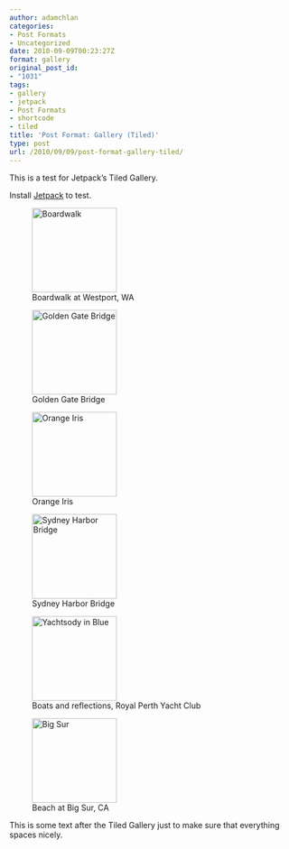```yaml
---
author: adamchlan
categories:
- Post Formats
- Uncategorized
date: 2010-09-09T00:23:27Z
format: gallery
original_post_id:
- "1031"
tags:
- gallery
- jetpack
- Post Formats
- shortcode
- tiled
title: 'Post Format: Gallery (Tiled)'
type: post
url: /2010/09/09/post-format-gallery-tiled/
---
```


This is a test for Jetpack&#8217;s Tiled Gallery.

Install <a title="Jetpack for WordPress" href="http://wordpress.org/plugins/jetpack/" target="_blank">Jetpack</a> to test.

<div id='gallery-1' class='gallery galleryid-1031 gallery-columns-4 gallery-size-thumbnail'>
  <figure class='gallery-item'> 
  
  <div class='gallery-icon landscape'>
    <a href='http://forhugo.dev/2010/09/10/post-format-gallery/dcp_2082/'><img width="150" height="150" src="http://forhugo.dev/wp-content/uploads/2011/07/dcp_2082-150x150.jpg" class="attachment-thumbnail size-thumbnail" alt="Boardwalk" aria-describedby="gallery-1-757" srcset="http://forhugo.dev/wp-content/uploads/2011/07/dcp_2082-150x150.jpg 150w, http://forhugo.dev/wp-content/uploads/2011/07/dcp_2082-100x100.jpg 100w" sizes="100vw" /></a>
  </div><figcaption class='wp-caption-text gallery-caption' id='gallery-1-757'> Boardwalk at Westport, WA </figcaption></figure><figure class='gallery-item'> 
  
  <div class='gallery-icon landscape'>
    <a href='http://forhugo.dev/2010/09/10/post-format-gallery/100_5540/'><img width="150" height="150" src="http://forhugo.dev/wp-content/uploads/2011/07/100_5540-150x150.jpg" class="attachment-thumbnail size-thumbnail" alt="Golden Gate Bridge" aria-describedby="gallery-1-755" srcset="http://forhugo.dev/wp-content/uploads/2011/07/100_5540-150x150.jpg 150w, http://forhugo.dev/wp-content/uploads/2011/07/100_5540-100x100.jpg 100w" sizes="100vw" /></a>
  </div><figcaption class='wp-caption-text gallery-caption' id='gallery-1-755'> Golden Gate Bridge </figcaption></figure><figure class='gallery-item'> 
  
  <div class='gallery-icon landscape'>
    <a href='http://forhugo.dev/2010/09/10/post-format-gallery/dsc02085/'><img width="150" height="150" src="http://forhugo.dev/wp-content/uploads/2011/07/dsc02085-150x150.jpg" class="attachment-thumbnail size-thumbnail" alt="Orange Iris" aria-describedby="gallery-1-763" srcset="http://forhugo.dev/wp-content/uploads/2011/07/dsc02085-150x150.jpg 150w, http://forhugo.dev/wp-content/uploads/2011/07/dsc02085-100x100.jpg 100w" sizes="100vw" /></a>
  </div><figcaption class='wp-caption-text gallery-caption' id='gallery-1-763'> Orange Iris </figcaption></figure><figure class='gallery-item'> 
  
  <div class='gallery-icon landscape'>
    <a href='http://forhugo.dev/2010/09/10/post-format-gallery/dsc09114/'><img width="150" height="150" src="http://forhugo.dev/wp-content/uploads/2011/07/dsc09114-150x150.jpg" class="attachment-thumbnail size-thumbnail" alt="Sydney Harbor Bridge" aria-describedby="gallery-1-760" srcset="http://forhugo.dev/wp-content/uploads/2011/07/dsc09114-150x150.jpg 150w, http://forhugo.dev/wp-content/uploads/2011/07/dsc09114-100x100.jpg 100w" sizes="100vw" /></a>
  </div><figcaption class='wp-caption-text gallery-caption' id='gallery-1-760'> Sydney Harbor Bridge </figcaption></figure><figure class='gallery-item'> 
  
  <div class='gallery-icon landscape'>
    <a href='http://forhugo.dev/2010/09/10/post-format-gallery/dsc03149/'><img width="150" height="150" src="http://forhugo.dev/wp-content/uploads/2011/07/dsc03149-150x150.jpg" class="attachment-thumbnail size-thumbnail" alt="Yachtsody in Blue" aria-describedby="gallery-1-758" srcset="http://forhugo.dev/wp-content/uploads/2011/07/dsc03149-150x150.jpg 150w, http://forhugo.dev/wp-content/uploads/2011/07/dsc03149-100x100.jpg 100w" sizes="100vw" /></a>
  </div><figcaption class='wp-caption-text gallery-caption' id='gallery-1-758'> Boats and reflections, Royal Perth Yacht Club </figcaption></figure><figure class='gallery-item'> 
  
  <div class='gallery-icon landscape'>
    <a href='http://forhugo.dev/2010/09/10/post-format-gallery/michelle_049/'><img width="150" height="150" src="http://forhugo.dev/wp-content/uploads/2011/07/michelle_049-150x150.jpg" class="attachment-thumbnail size-thumbnail" alt="Big Sur" aria-describedby="gallery-1-766" srcset="http://forhugo.dev/wp-content/uploads/2011/07/michelle_049-150x150.jpg 150w, http://forhugo.dev/wp-content/uploads/2011/07/michelle_049-100x100.jpg 100w" sizes="100vw" /></a>
  </div><figcaption class='wp-caption-text gallery-caption' id='gallery-1-766'> Beach at Big Sur, CA </figcaption></figure>
</div>

This is some text after the Tiled Gallery just to make sure that everything spaces nicely.